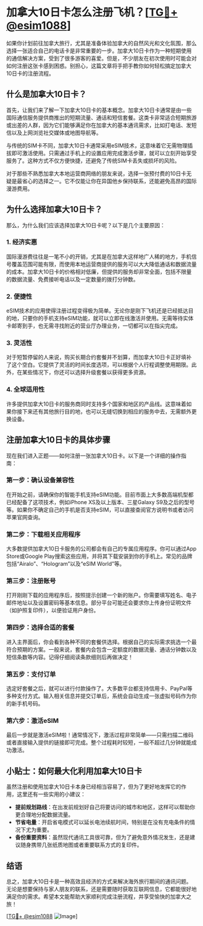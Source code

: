 # 加拿大10日卡怎么注册飞机？[[TG💪+ @esim1088](https://t.me/s/esim1088)]

如果你计划前往加拿大旅行，尤其是准备体验加拿大的自然风光和文化氛围，那么选择一张适合自己的电话卡是非常重要的一步。加拿大10日卡作为一种短期使用的通信解决方案，受到了很多游客的喜爱。但是，不少朋友在初次使用时可能会对如何注册这张卡感到困惑。别担心，这篇文章将手把手教你如何轻松搞定加拿大10日卡的注册流程。

## 什么是加拿大10日卡？

首先，让我们来了解一下加拿大10日卡的基本概念。加拿大10日卡通常是由一些国际通信服务提供商推出的短期流量、通话和短信套餐。这类卡非常适合短期旅游或出差的人群，因为它们能够满足你在加拿大的基本通讯需求，比如打电话、发短信以及上网浏览社交媒体或地图导航等。

与传统的SIM卡不同，加拿大10日卡通常采用eSIM技术，这意味着它无需物理插拔即可激活使用。只需通过手机上的设置应用完成激活步骤，就可以立刻开始享受服务了。这种方式不仅方便快捷，还避免了传统SIM卡丢失或损坏的风险。

对于那些不熟悉加拿大本地运营商网络的朋友来说，选择一张预付费的10日卡无疑是最省心的选择之一。它不仅能让你在异国他乡保持联系，还能避免高昂的国际漫游费用。

## 为什么选择加拿大10日卡？

那么，为什么我们应该选择加拿大10日卡呢？以下是几个主要原因：

### 1. **经济实惠**
   国际漫游费往往是一笔不小的开销，尤其是在加拿大这样地广人稀的地方，手机信号覆盖范围可能有限，而使用本地运营商提供的服务可以大大降低通话和数据流量的成本。加拿大10日卡的价格相对低廉，但提供的服务却非常全面，包括不限量的数据流量、免费接听电话以及一定数量的拨打分钟数。

### 2. **便捷性**
   eSIM技术的应用使得注册过程变得极为简单。无论你是刚下飞机还是已经抵达目的地，只要你的手机支持eSIM功能，就可以立即在线激活并使用。无需等待实体卡邮寄到手，也无需寻找附近的营业厅办理业务，一切都可以在指尖完成。

### 3. **灵活性**
   对于短暂停留的人来说，购买长期合约套餐并不划算，而加拿大10日卡正好填补了这个空白。它提供了灵活的时间长度选项，可以根据个人行程调整使用期限。此外，在某些情况下，你还可以选择升级套餐以获得更多资源。

### 4. **全球适用性**
   许多提供加拿大10日卡的服务商同时支持多个国家和地区的产品线。这意味着如果你接下来还有其他旅行目的地，也可以无缝切换到相应的服务中去，无需额外更换设备。

## 注册加拿大10日卡的具体步骤

现在我们进入正题——如何注册一张加拿大10日卡。以下是一个详细的操作指南：

### 第一步：确认设备兼容性
在开始之前，请确保你的智能手机支持eSIM功能。目前市面上大多数高端机型都已经配备了这项技术，例如iPhone XS及以上版本、三星Galaxy S9及之后的型号等。如果你不确定自己的手机是否支持eSIM，可以直接查阅官方说明书或者访问苹果官网查询。

### 第二步：下载相关应用程序
大多数提供加拿大10日卡服务的公司都会有自己的专属应用程序。你可以通过App Store或Google Play搜索这些应用，并将其下载安装到你的手机上。常见的品牌包括“Airalo”、“Hologram”以及“eSIM World”等。

### 第三步：注册账号
打开刚刚下载的应用程序后，按照提示创建一个新的账户。你需要填写姓名、电子邮件地址以及设置密码等基本信息。部分平台可能还会要求你上传身份证明文件（如护照复印件），以便验证用户身份。

### 第四步：选择合适的套餐
进入主界面后，你会看到各种不同的套餐供选择。根据自己的实际需求挑选一个最符合预期的方案。一般来说，套餐内会包含一定额度的数据流量、通话分钟数以及短信条数等内容。记得仔细阅读条款细则后再做决定！

### 第五步：支付订单
选定好套餐之后，就可以进行付款操作了。大多数平台都支持信用卡、PayPal等多种支付方式。输入相关信息并提交订单后，系统会自动生成一张虚拟号码作为你的新手机号码。

### 第六步：激活eSIM
最后一步就是激活eSIM啦！通常情况下，激活过程非常简单——只需扫描二维码或者直接输入提供的链接即可完成。整个过程耗时较短，一般不超过几分钟就能成功激活。

## 小贴士：如何最大化利用加拿大10日卡

虽然注册和使用加拿大10日卡本身已经相当容易了，但为了更好地发挥它的作用，这里还有一些实用的小建议：

- **提前规划路线**：在出发前规划好自己将要访问的城市和地区，这样可以帮助你更合理地分配数据流量。
- **节省电量**：开启省电模式可以延长电池续航时间，特别是在没有充电条件的情况下尤为重要。
- **备份重要资料**：虽然现代通讯工具很可靠，但为了避免意外情况发生，还是建议随身携带几张纸质地图或者重要联系方式的复印件。

## 结语

总之，加拿大10日卡是一种高效且经济的方式来解决海外旅行期间的通讯问题。无论是想要保持与家人朋友的联系，还是需要随时获取互联网信息，它都能很好地满足你的需求。希望本文能帮助大家顺利完成注册流程，并享受愉快的加拿大之旅！

[[TG💪+ @esim1088](https://t.me/s/esim1088) ![Image](https://i.postimg.cc/4NQfJmqS/Snipaste-2025-05-13-00-14-12.png)]